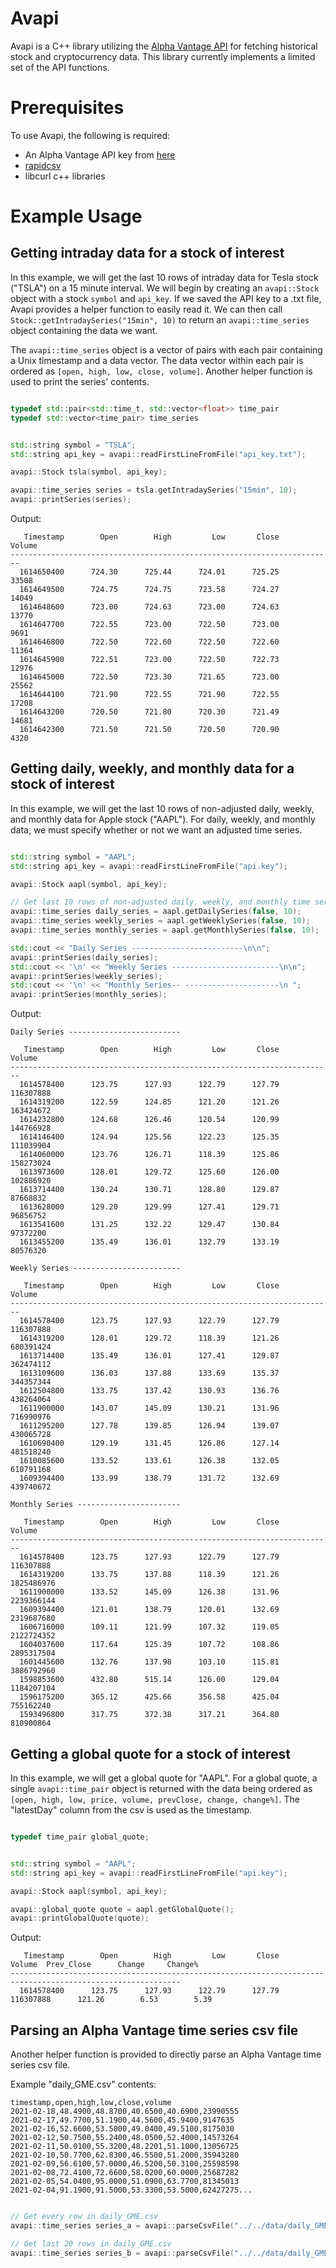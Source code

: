 # Avapi
Avapi is a C++ library utilizing the [Alpha Vantage API](https://www.alphavantage.co/) for fetching historical stock and cryptocurrency data. This library currently implements a limited set of the API functions.

# Prerequisites
To use Avapi, the following is required:
* An Alpha Vantage API key from [here](https://www.alphavantage.co/support/#api-key)
* [rapidcsv](https://github.com/d99kris/rapidcsv)
* libcurl c++ libraries


# Example Usage
## Getting intraday data for a stock of interest
In this example, we will get the last 10 rows of intraday data for Tesla stock ("TSLA") on a 15 minute interval. We will begin by creating an ```avapi::Stock``` object with a stock ```symbol``` and ```api_key```. If we saved the API key to a .txt file, Avapi provides a helper function to easily read it.  We can then call ```Stock::getIntradaySeries("15min", 10)``` to return an ```avapi::time_series``` object containing the data we want.

The ```avapi::time_series``` object is a vector of pairs with each pair containing a Unix timestamp and a data vector. The data vector within each pair is ordered as ```[open, high, low, close, volume]```. Another helper function is used to print the series' contents.

```C++

typedef std::pair<std::time_t, std::vector<float>> time_pair
typedef std::vector<time_pair> time_series

```
```C++

std::string symbol = "TSLA";
std::string api_key = avapi::readFirstLineFromFile("api_key.txt");

avapi::Stock tsla(symbol, api_key);

avapi::time_series series = tsla.getIntradaySeries("15min", 10);
avapi::printSeries(series);

```

Output:

```
   Timestamp        Open        High         Low       Close      Volume
------------------------------------------------------------------------
  1614650400      724.30      725.44      724.01      725.25       33508
  1614649500      724.75      724.75      723.58      724.27       14049
  1614648600      723.00      724.63      723.00      724.63       13770
  1614647700      722.55      723.00      722.50      723.00        9691
  1614646800      722.50      722.60      722.50      722.60       11364
  1614645900      722.51      723.00      722.50      722.73       12976
  1614645000      722.50      723.30      721.65      723.00       25562
  1614644100      721.90      722.55      721.90      722.55       17208
  1614643200      720.50      721.80      720.30      721.49       14681
  1614642300      721.50      721.50      720.50      720.90        4320
```

## Getting daily, weekly, and monthly data for a stock of interest
In this example, we will get the last 10 rows of non-adjusted daily, weekly, and monthly data for Apple stock ("AAPL"). For daily, weekly, and monthly data, we must specify whether or not we want an adjusted time series.

```C++

std::string symbol = "AAPL";
std::string api_key = avapi::readFirstLineFromFile("api.key");

avapi::Stock aapl(symbol, api_key);

// Get last 10 rows of non-adjusted daily, weekly, and monthly time series
avapi::time_series daily_series = aapl.getDailySeries(false, 10);
avapi::time_series weekly_series = aapl.getWeeklySeries(false, 10);
avapi::time_series monthly_series = aapl.getMonthlySeries(false, 10);

std::cout << "Daily Series -------------------------\n\n";
avapi::printSeries(daily_series);
std::cout << '\n' << "Weekly Series ------------------------\n\n";
avapi::printSeries(weekly_series);
std::cout << '\n' << "Monthly Series-- ---------------------\n ";
avapi::printSeries(monthly_series);


```

Output:

```
Daily Series -------------------------

   Timestamp        Open        High         Low       Close      Volume
------------------------------------------------------------------------
  1614578400      123.75      127.93      122.79      127.79   116307888
  1614319200      122.59      124.85      121.20      121.26   163424672
  1614232800      124.68      126.46      120.54      120.99   144766928
  1614146400      124.94      125.56      122.23      125.35   111039904
  1614060000      123.76      126.71      118.39      125.86   158273024
  1613973600      128.01      129.72      125.60      126.00   102886920
  1613714400      130.24      130.71      128.80      129.87    87668832
  1613628000      129.20      129.99      127.41      129.71    96856752
  1613541600      131.25      132.22      129.47      130.84    97372200
  1613455200      135.49      136.01      132.79      133.19    80576320
 
Weekly Series ------------------------

   Timestamp        Open        High         Low       Close      Volume
------------------------------------------------------------------------
  1614578400      123.75      127.93      122.79      127.79   116307888
  1614319200      128.01      129.72      118.39      121.26   680391424
  1613714400      135.49      136.01      127.41      129.87   362474112
  1613109600      136.03      137.88      133.69      135.37   344357344
  1612504800      133.75      137.42      130.93      136.76   438264064
  1611900000      143.07      145.09      130.21      131.96   716990976
  1611295200      127.78      139.85      126.94      139.07   430065728
  1610690400      129.19      131.45      126.86      127.14   481518240
  1610085600      133.52      133.61      126.38      132.05   610791168
  1609394400      133.99      138.79      131.72      132.69   439740672
  
Monthly Series -----------------------

   Timestamp        Open        High         Low       Close      Volume
------------------------------------------------------------------------
  1614578400      123.75      127.93      122.79      127.79   116307888
  1614319200      133.75      137.88      118.39      121.26  1825486976
  1611900000      133.52      145.09      126.38      131.96  2239366144
  1609394400      121.01      138.79      120.01      132.69  2319687680
  1606716000      109.11      121.99      107.32      119.05  2122724352
  1604037600      117.64      125.39      107.72      108.86  2895317504
  1601445600      132.76      137.98      103.10      115.81  3886792960
  1598853600      432.80      515.14      126.00      129.04  1184207104
  1596175200      365.12      425.66      356.58      425.04   755162240
  1593496800      317.75      372.38      317.21      364.80   810900864
```

## Getting a global quote for a stock of interest
In this example, we will get a global quote for "AAPL". For a global quote, a single ```avapi::time_pair``` object is returned with the data being ordered as ```[open, high, low, price, volume, prevClose, change, change%]```. The "latestDay" column from the csv is used as the timestamp.
```C++

typedef time_pair global_quote;

```

```C++

std::string symbol = "AAPL";
std::string api_key = avapi::readFirstLineFromFile("api.key");

avapi::Stock aapl(symbol, api_key);

avapi::global_quote quote = aapl.getGlobalQuote();
avapi::printGlobalQuote(quote);

```

Output:

```
   Timestamp        Open        High         Low       Close      Volume  Prev_Close      Change     Change%
------------------------------------------------------------------------------------------------------------
  1614578400      123.75      127.93      122.79      127.79   116307888      121.26        6.53        5.39
```


## Parsing an Alpha Vantage time series csv file

Another helper function is provided to directly parse an Alpha Vantage time series csv file. 

Example "daily_GME.csv" contents:

```
timestamp,open,high,low,close,volume
2021-02-18,48.4900,48.8700,40.6500,40.6900,23990555
2021-02-17,49.7700,51.1900,44.5600,45.9400,9147635
2021-02-16,52.6600,53.5000,49.0400,49.5100,8175030
2021-02-12,50.7500,55.2400,48.0500,52.4000,14573264
2021-02-11,50.0100,55.3200,48.2201,51.1000,13056725
2021-02-10,50.7700,62.8300,46.5500,51.2000,35943280
2021-02-09,56.6100,57.0000,46.5200,50.3100,25598598
2021-02-08,72.4100,72.6600,58.0200,60.0000,25687282
2021-02-05,54.0400,95.0000,51.0900,63.7700,81345013
2021-02-04,91.1900,91.5000,53.3300,53.5000,62427275...
```
```C++

// Get every row in daily_GME.csv
avapi::time_series series_a = avapi::parseCsvFile("../../data/daily_GME.csv");

// Get last 20 rows in daily_GME.csv
avapi::time_series series_b = avapi::parseCsvFile("../../data/daily_GME.csv", 20);
    
```
